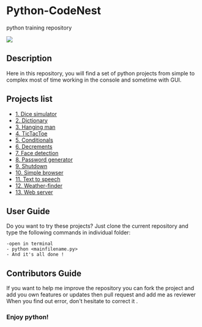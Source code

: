 # Python-CodeNest
python training repository

![](resources/python_image.jpg)

## Description

 Here in this repository, you will find a set of python projects from simple to complex 
 most of time working in the console and sometime with GUI.
 
 ## Projects list
 
* [1. Dice simulator](./1-dice)
* [2. Dictionary](./2-dicitionary)
* [3. Hanging man](./3-hangingMan)
* [4. TicTacToe](./4-ticTactoe)
* [5. Conditionals](./5-conditional)
* [6. Decrements](./6-decrement)
* [7. Face detection](./7-face_detection)
* [8. Password generator](./8-password-generator)
* [9. Shutdown](./9-shutdown)
* [10. Simple browser](./10-simple_browser)
* [11. Text to speech](./11-text_to_speech)
* [12. Weather-finder](./12-weather-finder) 
* [13. Web server](./13-web_server)
 
 ## User Guide 
 
   Do you want to try these projects? Just clone the current repository and type the following commands in individual folder:
   
    -open in terminal
    - python <mainfilename.py>
    - And it's all done ! 
## Contributors Guide

  If you want to help me improve the repository you can fork the project and add you own features or updates then pull request and add me as reviewer
  When you find out error, don't hesitate to correct it .

  
  
### Enjoy python! 
